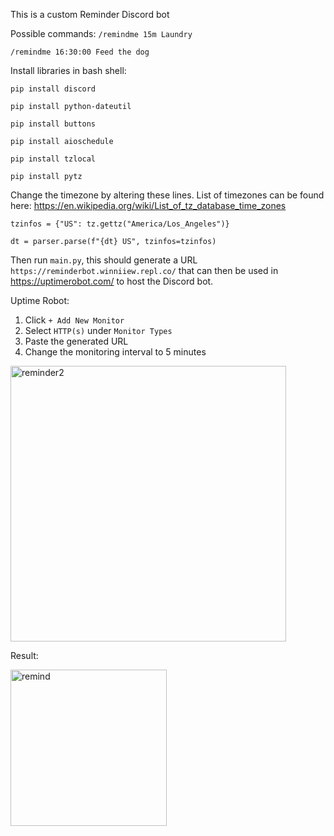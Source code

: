This is a custom Reminder Discord bot

Possible commands:
`/remindme 15m Laundry`

`/remindme 16:30:00 Feed the dog`

Install libraries in bash shell:

`pip install discord`

`pip install python-dateutil`

`pip install buttons`

`pip install aioschedule`

`pip install tzlocal`

`pip install pytz`

Change the timezone by altering these lines. List of timezones can be found here: https://en.wikipedia.org/wiki/List_of_tz_database_time_zones

`tzinfos = {"US": tz.gettz("America/Los_Angeles")}`

`dt = parser.parse(f"{dt} US", tzinfos=tzinfos)`

Then run `main.py`, this should generate a URL `https://reminderbot.winniiew.repl.co/` that can then be used in https://uptimerobot.com/ to host the Discord bot.

Uptime Robot:
1. Click `+ Add New Monitor`
2. Select `HTTP(s)` under `Monitor Types`
3. Paste the generated URL
4. Change the monitoring interval to 5 minutes

<img width="441" alt="reminder2" src="https://user-images.githubusercontent.com/86391366/172505916-782aff26-2fb2-4c0a-abef-a5dd9e0767e1.PNG">

Result:

<img width="250" alt="remind" src="https://user-images.githubusercontent.com/86391366/172505493-59d4c369-7a60-4e29-933e-da677144e6d0.PNG">
